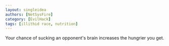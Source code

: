 ```yaml
---
layout: singleidea
authors: [NetSysFire]
category: [EvilHack]
tags: [illithid race, nutrition]
---
```

Your chance of sucking an opponent's brain increases the hungrier you get.
